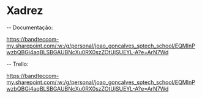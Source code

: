 # Xadrez

-- Documentação:

https://bandteccom-my.sharepoint.com/:w:/g/personal/joao_goncalves_sptech_school/EQMInPwzbQBGi4aqBLSBGAUBNcXu0RX0szZOtUjSUEYL-A?e=ArN7Wd


-- Trello:

https://bandteccom-my.sharepoint.com/:w:/g/personal/joao_goncalves_sptech_school/EQMInPwzbQBGi4aqBLSBGAUBNcXu0RX0szZOtUjSUEYL-A?e=ArN7Wd